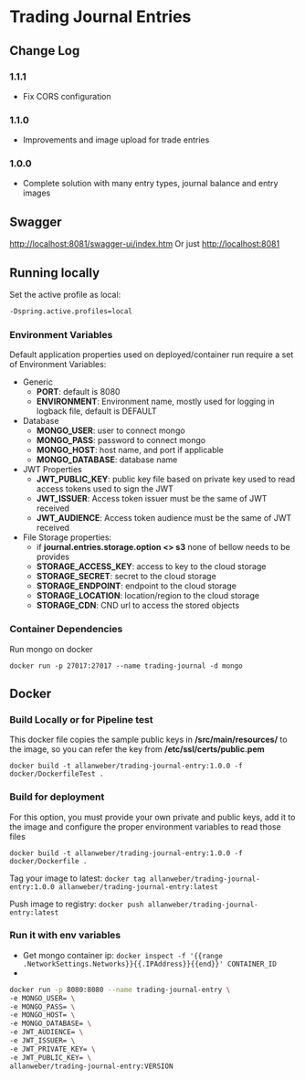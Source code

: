 # Trading Journal Entries

## Change Log

### 1.1.1
* Fix CORS configuration

### 1.1.0
* Improvements and image upload for trade entries

### 1.0.0
* Complete solution with many entry types, journal balance and entry images

## Swagger

[http://localhost:8081/swagger-ui/index.htm](http://localhost:8081/swagger-ui/index.html)
Or just [http://localhost:8081](http://localhost:8081)

## Running locally

Set the active profile as local:

```bash
-Dspring.active.profiles=local
```

### Environment Variables

Default application properties used on deployed/container run require a set of Environment Variables:

* Generic
    * **PORT**: default is 8080
    * **ENVIRONMENT**: Environment name, mostly used for logging in logback file, default is DEFAULT
* Database
  * **MONGO_USER**: user to connect mongo
  * **MONGO_PASS**: password to connect mongo
  * **MONGO_HOST**: host name, and port if applicable
  * **MONGO_DATABASE**: database name
* JWT Properties
    * **JWT_PUBLIC_KEY**: public key file based on private key used to read access tokens used to sign the JWT
    * **JWT_ISSUER**: Access token issuer must be the same of JWT received
    * **JWT_AUDIENCE**: Access token audience must be the same of JWT received
* File Storage properties:
  * if **journal.entries.storage.option <> s3** none of bellow needs to be provides
  * **STORAGE_ACCESS_KEY**: access to key to the cloud storage
  * **STORAGE_SECRET**: secret to the cloud storage
  * **STORAGE_ENDPOINT**: endpoint to the cloud storage
  * **STORAGE_LOCATION**: location/region to the cloud storage
  * **STORAGE_CDN**: CND url to access the stored objects

### Container Dependencies

Run mongo on docker

`docker run -p 27017:27017 --name trading-journal -d mongo`

## Docker

### Build Locally or for Pipeline test

This docker file copies the sample public keys in **/src/main/resources/** to the image, so you can refer the key from **/etc/ssl/certs/public.pem**

```docker build -t allanweber/trading-journal-entry:1.0.0 -f docker/DockerfileTest .```

### Build for deployment

For this option, you must provide your own private and public keys, add it to the image and configure the proper environment variables to read those files

```docker build -t allanweber/trading-journal-entry:1.0.0 -f docker/Dockerfile .```

Tag your image to latest: ```docker tag allanweber/trading-journal-entry:1.0.0 allanweber/trading-journal-entry:latest```

Push image to registry: ```docker push allanweber/trading-journal-entry:latest```

### Run it with env variables

* Get mongo container ip: ```docker inspect -f '{{range .NetworkSettings.Networks}}{{.IPAddress}}{{end}}' CONTAINER_ID```
* 
```bash
docker run -p 8080:8080 --name trading-journal-entry \
-e MONGO_USER= \
-e MONGO_PASS= \
-e MONGO_HOST= \
-e MONGO_DATABASE= \
-e JWT_AUDIENCE= \
-e JWT_ISSUER= \
-e JWT_PRIVATE_KEY= \
-e JWT_PUBLIC_KEY= \
allanweber/trading-journal-entry:VERSION
```
